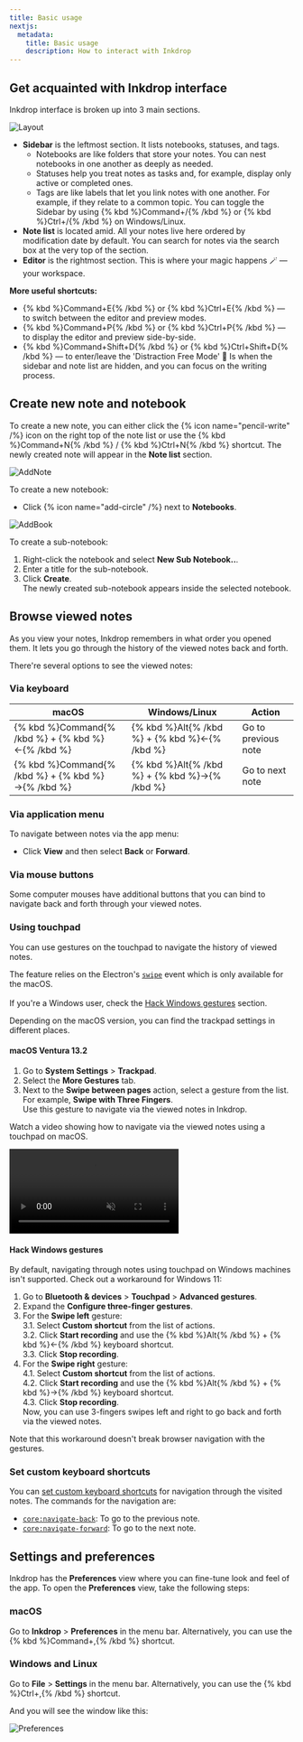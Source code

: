 ```yaml
---
title: Basic usage
nextjs:
  metadata:
    title: Basic usage
    description: How to interact with Inkdrop
---
```


## Get acquainted with Inkdrop interface

Inkdrop interface is broken up into 3 main sections.

![Layout](/images/basic-usage_screen.png)

- **Sidebar** is the leftmost section. It lists notebooks, statuses, and tags.
  - Notebooks are like folders that store your notes. You can nest notebooks in one another as deeply as needed.
  - Statuses help you treat notes as tasks and, for example, display only active or completed ones.
  - Tags are like labels that let you link notes with one another. For example, if they relate to a common topic.
    You can toggle the Sidebar by using {% kbd %}Command+/{% /kbd %} or {% kbd %}Ctrl+/{% /kbd %} on Windows/Linux.
- **Note list** is located amid. All your notes live here ordered by modification date by default. You can search for notes via the search box at the very top of the section.
- **Editor** is the rightmost section. This is where your magic happens 🪄 — your workspace.

**More useful shortcuts:**

- {% kbd %}Command+E{% /kbd %} or {% kbd %}Ctrl+E{% /kbd %} — to switch between the editor and preview modes.
- {% kbd %}Command+P{% /kbd %} or {% kbd %}Ctrl+P{% /kbd %} — to display the editor and preview side-by-side.
- {% kbd %}Command+Shift+D{% /kbd %} or {% kbd %}Ctrl+Shift+D{% /kbd %} — to enter/leave the 'Distraction Free Mode' 🧘 Is when the sidebar and note list are hidden, and you can focus on the writing process.

## Create new note and notebook

To create a new note, you can either click the {% icon name="pencil-write" /%} icon on the right top of the note list or use the {% kbd %}Command+N{% /kbd %} / {% kbd %}Ctrl+N{% /kbd %} shortcut. The newly created note will appear in the **Note list** section.

![AddNote](/images/basic-usage_addnote.png)

To create a new notebook:

- Click {% icon name="add-circle" /%} next to **Notebooks**.

![AddBook](/images/basic-usage_addbook.png)

To create a sub-notebook:

1. Right-click the notebook and select **New Sub Notebook..**.
2. Enter a title for the sub-notebook.
3. Click **Create**.  
   The newly created sub-notebook appears inside the selected notebook.

## Browse viewed notes

As you view your notes, Inkdrop remembers in what order you opened them. It lets you go through the history of the viewed notes back and forth.

There're several options to see the viewed notes:

### Via keyboard

| macOS                             | Windows/Linux                 | Action              |
| --------------------------------- | ----------------------------- | ------------------- |
| {% kbd %}Command{% /kbd %} + {% kbd %}←{% /kbd %} | {% kbd %}Alt{% /kbd %} + {% kbd %}←{% /kbd %} | Go to previous note |
| {% kbd %}Command{% /kbd %} + {% kbd %}→{% /kbd %} | {% kbd %}Alt{% /kbd %} + {% kbd %}→{% /kbd %} | Go to next note     |

### Via application menu

To navigate between notes via the app menu:

- Click **View** and then select **Back** or **Forward**.

### Via mouse buttons

Some computer mouses have additional buttons that you can bind to navigate back and forth through your viewed notes.

### Using touchpad

You can use gestures on the touchpad to navigate the history of viewed notes.

<div class="ui warning message">
The feature relies on the Electron's <a href="https://www.electronjs.org/docs/latest/api/browser-window#event-swipe-macos"><code>swipe</code></a> event which is only available for the macOS.
<br><br>
If you're a Windows user, check the <a href="#hack-windows-gestures">Hack Windows gestures</a> section.
</div>

Depending on the macOS version, you can find the trackpad settings in different places.

#### macOS Ventura 13.2

1. Go to **System Settings** > **Trackpad**.
2. Select the **More Gestures** tab.
3. Next to the **Swipe between pages** action, select a gesture from the list. For example, **Swipe with Three Fingers**.  
   Use this gesture to navigate via the viewed notes in Inkdrop.

Watch a video showing how to navigate via the viewed notes using a touchpad on macOS.

<video controls playsInline muted>
  <source src="https://site-cdn.inkdrop.app/docs/manual/navigating-notes_history.mp4" type="video/mp4" />
</video>

#### Hack Windows gestures

By default, navigating through notes using touchpad on Windows machines isn't supported. Check out a workaround for Windows 11:

1. Go to **Bluetooth & devices** > **Touchpad** > **Advanced gestures**.
2. Expand the **Configure three-finger gestures**.
3. For the **Swipe left** gesture:  
   3.1. Select **Custom shortcut** from the list of actions.  
   3.2. Click **Start recording** and use the {% kbd %}Alt{% /kbd %} + {% kbd %}←{% /kbd %} keyboard shortcut.  
   3.3. Click **Stop recording**.
4. For the **Swipe right** gesture:  
   4.1. Select **Custom shortcut** from the list of actions.  
   4.2. Click **Start recording** and use the {% kbd %}Alt{% /kbd %} + {% kbd %}→{% /kbd %} keyboard shortcut.  
   4.3. Click **Stop recording**.  
   Now, you can use 3-fingers swipes left and right to go back and forth via the viewed notes.

Note that this workaround doesn't break browser navigation with the gestures.

### Set custom keyboard shortcuts

You can [set custom keyboard shortcuts](/manual/customizing-keybindings) for navigation through the visited notes. The commands for the navigation are:

- <a href="/manual/list-of-commands#corenavigate-back"><code>core:navigate-back</code></a>: To go to the previous note.
- <a href="/manual/list-of-commands#corenavigate-forward"><code>core:navigate-forward</code></a>: To go to the next note.

## Settings and preferences

Inkdrop has the **Preferences** view where you can fine-tune look and feel of the app. To open the **Preferences** view, take the following steps:

### macOS

Go to **Inkdrop** > **Preferences** in the menu bar. Alternatively, you can use the {% kbd %}Command+,{% /kbd %} shortcut.

### Windows and Linux

Go to **File** > **Settings** in the menu bar. Alternatively, you can use the {% kbd %}Ctrl+,{% /kbd %} shortcut.

And you will see the window like this:

![Preferences](/images/basic-usage_preferences.png)
